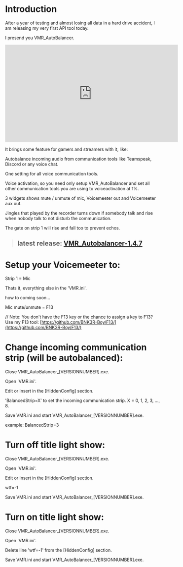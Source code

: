 # Introduction
After a year of testing and almost losing all data in a hard drive accident, I am releasing my very first API tool today.

I presend you VMR_AutoBalancer.

<iframe width="560" height="315" src="https://www.youtube.com/embed/DEXVh1pqIIM" frameborder="0" allow="accelerometer; autoplay; clipboard-write; encrypted-media; gyroscope; picture-in-picture" allowfullscreen></iframe>

It brings some feature for gamers and streamers with it, like:


Autobalance incoming audio from communication tools like Teamspeak, Discord or any voice chat.

One setting for all voice communication tools.

Voice activation, so you need only setup VMR_AutoBalancer and set all other communication tools you are using to voiceactivation at 1%.

3 widgets shows mute / unmute of mic, Voicemeeter out and Voicemeeter aux out.

Jingles that played by the recorder turns down if somebody talk and rise when nobody talk to not disturb the communication.

The gate on strip 1 will rise and fall too to prevent echos.


> ## latest release: [VMR_Autobalancer-1.4.7](https://github.com/BNK3R-Boy/VMR_AutoBalancer/releases/tag/1.4.7)


# Setup your Voicemeeter to:
Strip 1 = Mic

Thats it, everything else in the 'VMR.ini'.

how to coming soon...


Mic mute/unmute = F13

// Note: You don't have the F13 key or the chance to assign a key to F13? Use my F13 tool: [https://github.com/BNK3R-Boy/F13/](https://github.com/BNK3R-Boy/F13/)



# Change incoming communication strip (will be autobalanced):


Close VMR_AutoBalancer_[VERSIONNUMBER].exe.

Open 'VMR.ini'.

Edit or insert in the [HiddenConfig] section.

'BalancedStrip=X' to set the incoming communication strip. X = 0, 1, 2, 3, ..., 8.

Save VMR.ini and start VMR_AutoBalancer_[VERSIONNUMBER].exe.

example: BalancedStrip=3




# Turn off title light show:


Close VMR_AutoBalancer_[VERSIONNUMBER].exe.

Open 'VMR.ini'.

Edit or insert in the [HiddenConfig] section.

wtf=-1

Save VMR.ini and start VMR_AutoBalancer_[VERSIONNUMBER].exe.



# Turn on title light show:


Close VMR_AutoBalancer_[VERSIONNUMBER].exe.

Open 'VMR.ini'.

Delete line 'wtf=-1' from the [HiddenConfig] section.

Save VMR.ini and start VMR_AutoBalancer_[VERSIONNUMBER].exe.
